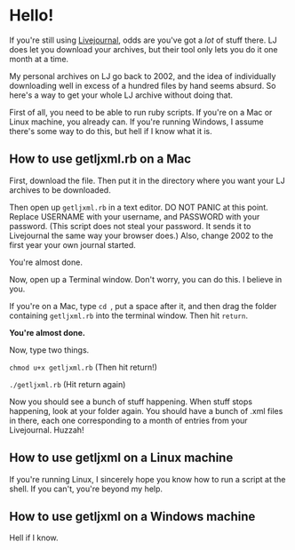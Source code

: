 # Hello!

If you're still using [Livejournal][lj], odds are you've got a _lot_ of stuff there. LJ does let you download your archives, but their tool only lets you do it one month at a time.

My personal archives on LJ go back to 2002, and the idea of individually downloading well in excess of a hundred files by hand seems absurd. So here's a way to get your whole LJ archive without doing that.

First of all, you need to be able to run ruby scripts. If you're on a Mac or Linux machine, you already can. If you're running Windows, I assume there's some way to do this, but hell if I know what it is.

## How to use getljxml.rb on a Mac

First, download the file. Then put it in the directory where you want your LJ archives to be downloaded.

Then open up `getljxml.rb` in a text editor. DO NOT PANIC at this point. Replace USERNAME with your username, and PASSWORD with your password. (This script does not steal your password. It sends it to Livejournal the same way your browser does.) Also, change 2002 to the first year your own journal started.

You're almost done.

Now, open up a Terminal window. Don't worry, you can do this. I believe in you.

If you're on a Mac, type `cd `, put a space after it, and then drag the folder containing `getljxml.rb` into the terminal window. Then hit `return`.

**You're almost done.**

Now, type two things.

`chmod u+x getljxml.rb` (Then hit return!)

`./getljxml.rb` (Hit return again)

Now you should see a bunch of stuff happening. When stuff stops happening, look at your folder again. You should have a bunch of .xml files in there, each one corresponding to a month of entries from your Livejournal. Huzzah!

## How to use getljxml on a Linux machine

If you're running Linux, I sincerely hope you know how to run a script at the shell. If you can't, you're beyond my help.

## How to use getljxml on a Windows machine

Hell if I know.


[lj]: http://www.livejournal.com
